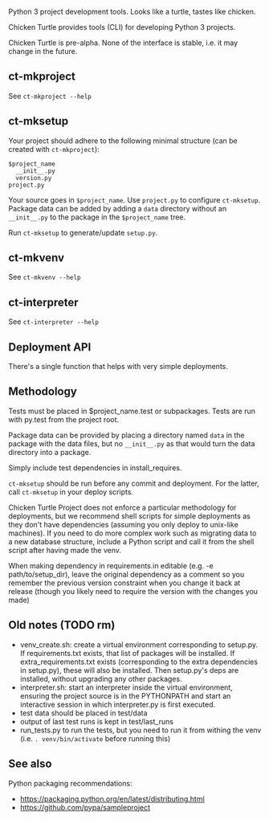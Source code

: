 Python 3 project development tools. Looks like a turtle, tastes like chicken.

Chicken Turtle provides tools (CLI) for developing Python 3 projects.

Chicken Turtle is pre-alpha. None of the interface is stable, i.e. it may
change in the future.

## ct-mkproject
See `ct-mkproject --help`

## ct-mksetup

Your project should adhere to the following minimal structure (can be created
with `ct-mkproject`):

    $project_name
      __init__.py
      version.py
    project.py

Your source goes in `$project_name`. Use `project.py` to configure
`ct-mksetup`. Package data can be added by adding a `data` directory without an
`__init__.py` to the package in the `$project_name` tree. 

Run `ct-mksetup` to generate/update `setup.py`.

## ct-mkvenv

See `ct-mkvenv --help`

## ct-interpreter

See `ct-interpreter --help`

## Deployment API

There's a single function that helps with very simple deployments.

## Methodology

Tests must be placed in $project_name.test or subpackages. Tests are run with
py.test from the project root.

Package data can be provided by placing a directory named `data` in the package
with the data files, but no `__init__.py` as that would turn the data directory
into a package.

Simply include test dependencies in install_requires.

`ct-mksetup` should be run before any commit and deployment. For the latter, call
`ct-mksetup` in your deploy scripts.

Chicken Turtle Project does not enforce a particular methodology for deployments, but
we recommend shell scripts for simple deployments as they don't have dependencies
(assuming you only deploy to unix-like machines). If you need to do more
complex work such as migrating data to a new database structure, include a
Python script and call it from the shell script after having made the venv.

When making dependency in requirements.in editable (e.g. -e path/to/setup_dir),
leave the original dependency as a comment so you remember the previous version
constraint when you change it back at release (though you likely need to
require the version with the changes you made)

## Old notes (TODO rm)
- venv_create.sh: create a virtual environment corresponding to setup.py. If
  requirements.txt exists, that list of packages will be installed. If
  extra_requirements.txt exists (corresponding to the extra dependencies in
  setup.py), these will also be installed. Then setup.py's deps are installed,
  without upgrading any other packages. 
- interpreter.sh: start an interpreter inside the virtual environment, ensuring
  the project source is in the PYTHONPATH and start an interactive session in
  which interpreter.py is first executed.
- test data should be placed in test/data
- output of last test runs is kept in test/last_runs 
- run_tests.py to run the tests, but you need to run it from withing the venv
  (i.e. `. venv/bin/activate` before running this)

## See also

Python packaging recommendations:

- https://packaging.python.org/en/latest/distributing.html
- https://github.com/pypa/sampleproject
